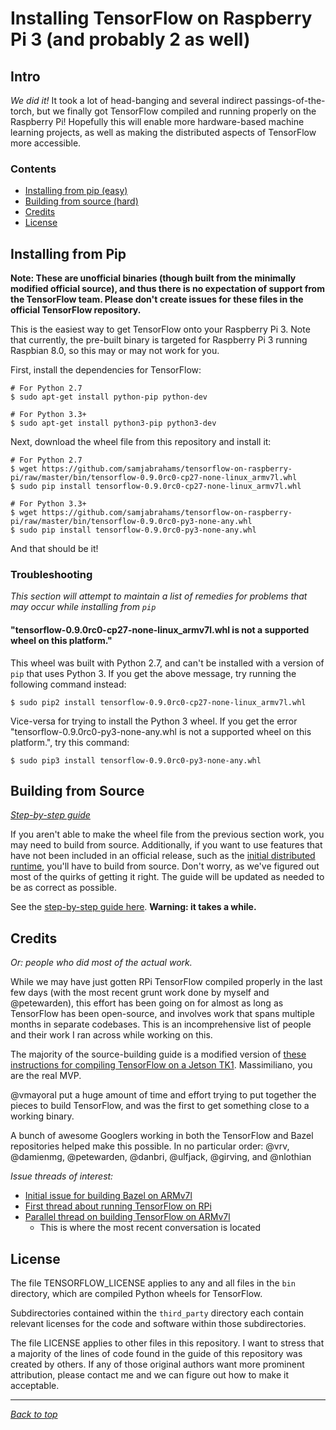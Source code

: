 # Installing TensorFlow on Raspberry Pi 3 (and probably 2 as well)

## Intro

_We did it!_ It took a lot of head-banging and several indirect passings-of-the-torch, but we finally got TensorFlow compiled and running properly on the Raspberry Pi! Hopefully this will enable more hardware-based machine learning projects, as well as making the distributed aspects of TensorFlow more accessible.

### Contents

* [Installing from pip (easy)](#installing-from-pip)
* [Building from source (hard)](#building-from-source)
* [Credits](#credits)
* [License](#license)

## Installing from Pip

**Note: These are unofficial binaries (though built from the minimally modified official source), and thus there is no expectation of support from the TensorFlow team. Please don't create issues for these files in the official TensorFlow repository.**

This is the easiest way to get TensorFlow onto your Raspberry Pi 3. Note that currently, the pre-built binary is targeted for Raspberry Pi 3 running Raspbian 8.0, so this may or may not work for you.

First, install the dependencies for TensorFlow:

```shell
# For Python 2.7
$ sudo apt-get install python-pip python-dev

# For Python 3.3+
$ sudo apt-get install python3-pip python3-dev
```

Next, download the wheel file from this repository and install it:

```shell
# For Python 2.7
$ wget https://github.com/samjabrahams/tensorflow-on-raspberry-pi/raw/master/bin/tensorflow-0.9.0rc0-cp27-none-linux_armv7l.whl
$ sudo pip install tensorflow-0.9.0rc0-cp27-none-linux_armv7l.whl

# For Python 3.3+
$ wget https://github.com/samjabrahams/tensorflow-on-raspberry-pi/raw/master/bin/tensorflow-0.9.0rc0-py3-none-any.whl
$ sudo pip install tensorflow-0.9.0rc0-py3-none-any.whl
```

And that should be it!

### Troubleshooting

_This section will attempt to maintain a list of remedies for problems that may occur while installing from `pip`_

#### "tensorflow-0.9.0rc0-cp27-none-linux_armv7l.whl is not a supported wheel on this platform."

This wheel was built with Python 2.7, and can't be installed with a version of `pip` that uses Python 3. If you get the above message, try running the following command instead:

```
$ sudo pip2 install tensorflow-0.9.0rc0-cp27-none-linux_armv7l.whl
```

Vice-versa for trying to install the Python 3 wheel. If you get the error "tensorflow-0.9.0rc0-py3-none-any.whl is not a supported wheel on this platform.", try this command:

```
$ sudo pip3 install tensorflow-0.9.0rc0-py3-none-any.whl
```

## Building from Source

[_Step-by-step guide_](GUIDE.md)

If you aren't able to make the wheel file from the previous section work, you may need to build from source. Additionally, if you want to use features that have not been included in an official release, such as the [initial distributed runtime](https://github.com/tensorflow/tensorflow/tree/master/tensorflow/core/distributed_runtime), you'll have to build from source. Don't worry, as we've figured out most of the quirks of getting it right. The guide will be updated as needed to be as correct as possible.

See the [step-by-step guide here](GUIDE.md). **Warning: it takes a while.**

## Credits

_Or: people who did most of the actual work._

While we may have just gotten RPi TensorFlow compiled properly in the last few days (with the most recent grunt work done by myself and @petewarden), this effort has been going on for almost as long as TensorFlow has been open-source, and involves work that spans multiple months in separate codebases. This is an incomprehensive list of people and their work I ran across while working on this.

The majority of the source-building guide is a modified version of [these instructions for compiling TensorFlow on a Jetson TK1](http://cudamusing.blogspot.com/2015/11/building-tensorflow-for-jetson-tk1.html). Massimiliano, you are the real MVP.

@vmayoral put a huge amount of time and effort trying to put together the pieces to build TensorFlow, and was the first to get something close to a working binary.

A bunch of awesome Googlers working in both the TensorFlow and Bazel repositories helped make this possible. In no particular order: @vrv, @damienmg, @petewarden, @danbri, @ulfjack, @girving, and @nlothian

_Issue threads of interest:_

* [Initial issue for building Bazel on ARMv7l](https://github.com/bazelbuild/bazel/issues/606)
* [First thread about running TensorFlow on RPi](https://github.com/tensorflow/tensorflow/issues/254)
* [Parallel thread on building TensorFlow on ARMv7l](https://github.com/tensorflow/tensorflow/issues/445)
	* This is where the most recent conversation is located

## License

The file TENSORFLOW_LICENSE applies to any and all files in the `bin` directory, which are compiled Python wheels for TensorFlow.

Subdirectories contained within the `third_party` directory each contain relevant licenses for the code and software within those subdirectories.

The file LICENSE applies to other files in this repository. I want to stress that a majority of the lines of code found in the guide of this repository was created by others. If any of those original authors want more prominent attribution, please contact me and we can figure out how to make it acceptable.

---

_[Back to top](#installing-tensorflow-on-raspberry-pi-3-and-probably-2-as-well)_
